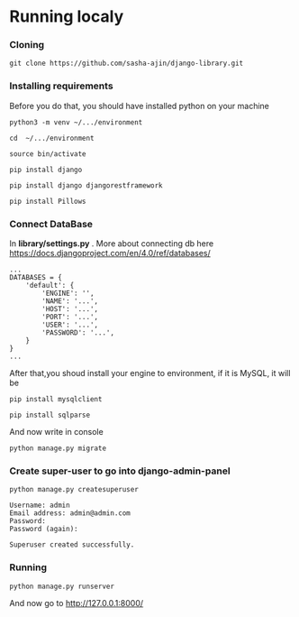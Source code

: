 # Running localy 

### Cloning

```
git clone https://github.com/sasha-ajin/django-library.git
```

### Installing requirements

Before you do that, you should have installed python on your machine

```
python3 -m venv ~/.../environment
```

```
cd  ~/.../environment
```

```
source bin/activate
```

```
pip install django 
```

```
pip install django djangorestframework
```

```
pip install Pillows
```

### Connect DataBase

In **library/settings.py** . More about connecting db here https://docs.djangoproject.com/en/4.0/ref/databases/

```
...
DATABASES = {
    'default': {
        'ENGINE': '',
        'NAME': '...',
        'HOST': '...',
        'PORT': '...',
        'USER': '...',
        'PASSWORD': '...',
    }
}
...
```
After that,you shoud install your engine to environment, if it is MySQL, it will be 

```
pip install mysqlclient
```

```
pip install sqlparse
```

And now write in console

```
python manage.py migrate
```
### Create super-user to go into django-admin-panel

```
python manage.py createsuperuser

Username: admin
Email address: admin@admin.com
Password:
Password (again):

Superuser created successfully.

```

### Running

```
python manage.py runserver 
```
And now go to http://127.0.0.1:8000/


